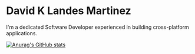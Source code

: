 # David K Landes Martinez

I'm a dedicated Software Developer experienced in building cross-platform applications.

<!-- I'm a dedicated JavaScript Software Developer with experience using React, NextJS, React-Native, Expo, NodeJS, TypeScript, iLe RPG, MongoDB, Firebase, SQL, and GraphQL. -->

[![Anurag's GitHub stats](https://github-readme-stats.vercel.app/api?username=david-kai-landes)](https://github.com/anuraghazra/github-readme-stats)
